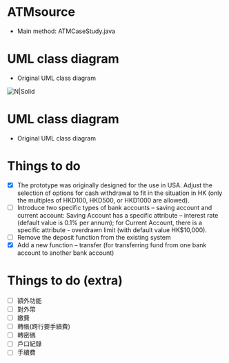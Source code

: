 # ATMsource
  - Main method: ATMCaseStudy.java

# UML class diagram
  - Original UML class diagram
  
![N|Solid](https://i.imgur.com/HMRwHd3r.jpg)

# UML class diagram
  - Original UML class diagram
  
# Things to do  
- [X] The prototype was originally designed for the use in USA. Adjust the selection of
      options for cash withdrawal to fit in the situation in HK (only the multiples of
      HKD100, HKD500, or HKD1000 are allowed).
- [ ] Introduce two specific types of bank accounts – saving account and current account:
      Saving Account has a specific attribute – interest rate (default value is 0.1% per
      annum); for Current Account, there is a specific attribute - overdrawn limit (with
      default value HK$10,000).
- [ ] Remove the deposit function from the existing system
- [X] Add a new function – transfer (for transferring fund from one bank account to another
      bank account)
      
# Things to do (extra)
- [ ] 額外功能
- [ ] 對外幣
- [ ] 繳費
- [ ] 轉帳(跨行要手續費)
- [ ] 轉密碼
- [ ] 戶口紀錄
- [ ] 手續費
